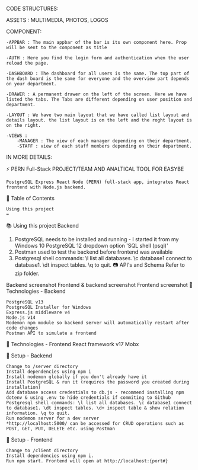CODE STRUCTURES: 

ASSETS : MULTIMEDIA, PHOTOS, LOGOS

COMPONENT: 


    -APPBAR : The main appbar of the bar is its own component here. Prop will be sent to the component as title 
    
    -AUTH : Here you find the login form and authentication when the user reload the page. 
    
    -DASHBOARD : The dashboard for all users is the same. The top part of the dash board is the same for everyone and the overview part depends on your department. 
    
    -DRAWER : A permanent drawer on the left of the screen. Here we have listed the tabs. The Tabs are different depending on user position and department. 
    
    -LAYOUT : We have two main layout that we have called list layout and details layout. the list layout is on the left and the roght layout is on the right. 
    
    -VIEWS : 
        -MANAGER : The view of each manager depending on their department. 
        -STAFF : view of each staff members depending on their department. 
        
        


IN MORE DETAILS:  

⚡ PERN Full-Stack PROJECT/TEAM AND ANALTICAL TOOL FOR EASYBE

    PostgreSQL Express React Node (PERN) full-stack app, integrates React 
	frontend with Node.js backend. 


📄 Table of Contents

    Using this project 
    =

📚 Using this project
Backend

1. PostgreSQL needs to be installed and running - I started it from my
Windows 10 PostgreSQL 12 dropdown option 'SQL shell (psql)'
2. Postman used to test the backend before frontend was available
3. Postgresql shell commands: \l list all databases. \c database1 connect to
database1. \dt inspect tables. \q to quit.
📷 API's and Schema 
Refer to zip folder.

Backend screenshot Frontend & backend screenshot Frontend screenshot
📶 Technologies - Backend

    PostgreSQL v13
    PostgreSQL Installer for Windows
    Express.js middleware v4
    Node.js v14
    Nodemon npm module so backend server will automatically restart after code changes
    Postman API to simulate a frontend

📶 Technologies - Frontend
    React framework v17
	Mobx

💾 Setup - Backend

    Change to /server directory
    Install dependencies using npm i
    Install nodemon globally if you don't already have it
    Install PostgreSQL & run it (requires the password you created during installation)
    Add database access credentials to db.js - recommend installing npm dotenv & using .env to hide credentials if commiting to Github
    Postgresql shell commands: \l list all databases. \c database1 connect to database1. \dt inspect tables. \d+ inspect table & show relation information. \q to quit.
    Run nodemon server for a dev server
    *http://localhost:5000/ can be accessed for CRUD operations such as POST, GET, PUT, DELETE etc. using Postman

💾 Setup - Frontend

    Change to /client directory
    Install dependencies using npm i.
    Run npm start. Frontend will open at http://localhost:{port#}